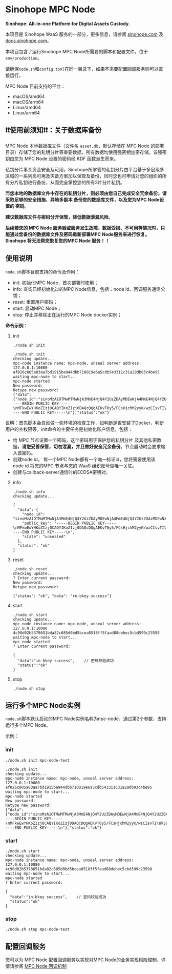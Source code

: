 # Sinohope MPC Node

**Sinohope: All-in-one Platform for Digital Assets Custody.**

本项目是 Sinohope WaaS 服务的一部分，更多信息，请参阅 [sinohope.com](https://www.sinohope.com/) 及 [docs.sinohope.com](https://docs.sinohope.com/)。


本项目包含了运行Sinohope MPC Node所需要的脚本和配置文件，位于`env/production`。

请确保`node.sh`和`config.toml`在同一目录下，如果不需要配置回调服务则可以直接运行。

MPC Node 目前支持的平台：

+ macOS/amd64
+ macOS/arm64
+ Linux/amd64
+ Linux/arm64


## ❗️❗️使用前须知❗️❗️：关于数据库备份

MPC Node 本地数据库文件（文件名 `asset.db`，默认存储在 MPC Node 的部署目录）存储了您的私钥分片等重要数据，所有数据均使用强密钥加密存储，该强密钥由您为 MPC Node 设置的密码经 KDF 函数派生而来。

私钥分片事关资金安全及可用，Sinohope所掌管的私钥分片由平台基于多层级多区域的一系列高可用及灾备方案加以保管及备份，同时您也可申请对您的组织的所有分片私钥进行备份，从而完全掌控您的所有3片分片私钥。

而**您本地的数据库文件中存在的私钥分片，则必须由您自己完成安全冗余备份。请采取足够的安全措施、异地多副本 备份您的数据库文件，以及您为MPC Node设置的 密码**。

**建议数据库文件与密码分开保管，降低数据泄漏风险**。

**后续若您的 MPC Node 服务器或服务发生故障、数据受损、不可用等情况时，只能通过您备份的数据库文件及密码重新部署MPC Node服务来进行恢复。Sinohope 将无法帮您恢复您的MPC Node 服务！！**

## 使用说明

`node.sh`脚本目前支持的命令及作用：

+ init: 初始化MPC Node，首次部署时使用；
+ info: 查询已经初始化过的MPC Node信息，包括：node id、回调服务通信公钥；
+ reset: 重置用户密码；
+ start: 启动MPC Node；
+ stop: 停止并移除正在运行的MPC Node docker实例；

**命令示例：**

1. init

   ```
   ./node.sh init
   ```

   ```
   ./node.sh init
   checking update...
   mpc-node instance name: mpc-node, unseal server address: 127.0.0.1:10080
   af026c805a03aa7bd1915ba944dbb710019e6a5cdb543311c31a29db03c4be95
   waiting mpc-node to start...
   mpc-node started
   New password:
   Retype new password:
   {"data":{"node_id":"sinoMzA1OTMwMTMwNjA3MmE4NjQ4Y2UzZDAyMDEwNjA4MmE4NjQ4Y2UzZDAzMDEwNzAzNDIwMDA0MmFmNGY0Y2I5ZmM1MGFjMWUzNzIxMzM2Y2IyMmJmYzMzMDg4YjJmNGM4OTEyZjZhNDE4ZmNlY2JmZWFhMzIwMjNlMzg0MGE1YjBkODI3YWE5ODE1N2Y1MTE5Y2M2YTdiYzQ2NWNmN2EzNzc0MTkwNjdmYzc5ZGNjMjQ0YjgxZTU=","public_key":"-----BEGIN PUBLIC KEY-----\nMFkwEwYHKoZIzj0CAQYIKoZIzj0DAQcDQgAEKvT0y5/FCsHjchM2yyK/wzCIsvTI\nkS9qQY/Oy/6qMgI+OEClsNgnqpgVf1EZzGp7xGXPejd0GQZ/x53MJEuB5Q==\n-----END PUBLIC KEY-----\n"},"status":"ok"}
   ```

说明：首先脚本会自动做一些环境的检查工作，如判断是否安装了Docker，判断用户的主权限等。init命令的主要任务是初始化账户信息，包括：

- 给 MPC 节点设置一个密码，这个密码用于保护您的私钥分片 及其他私密数据，**请您妥善保管，切勿泄漏，并且做好安全冗余备份**。节点启动时会要求输入该密码。
- 创建node id， 每一个MPC Node都有一个唯一标识id，您将需要使用该 node id 将您的MPC 节点与您的 WaaS 组织账号做唯一关联。
- 创建与callback-server通信时的ECDSA密钥对。

2. info

   ```
   ./node.sh info   
   checking update...
   ```

   ```
   {
     "data": {
       "node_id": "sinoMzA1OTMwMTMwNjA3MmE4NjQ4Y2UzZDAyMDEwNjA4MmE4NjQ4Y2UzZDAzMDEwNzAzNDIwMDA0MmFmNGY0Y2I5ZmM1MGFjMWUzNzIxMzM2Y2IyMmJmYzMzMDg4YjJmNGM4OTEyZjZhNDE4ZmNlY2JmZWFhMzIwMjNlMzg0MGE1YjBkODI3YWE5ODE1N2Y1MTE5Y2M2YTdiYzQ2NWNmN2EzNzc0MTkwNjdmYzc5ZGNjMjQ0YjgxZTU=",
       "public_key": "-----BEGIN PUBLIC KEY-----\nMFkwEwYHKoZIzj0CAQYIKoZIzj0DAQcDQgAEKvT0y5/FCsHjchM2yyK/wzCIsvTI\nkS9qQY/Oy/6qMgI+OEClsNgnqpgVf1EZzGp7xGXPejd0GQZ/x53MJEuB5Q==\n-----END PUBLIC KEY-----\n",
       "state": "unsealed"
     },
     "status": "ok"
   }
   ```

   

3. reset

   ```
   ./node.sh reset
   checking update...
   ? Enter current password: 
   New password:
   Retype new password:
   ```

   ```
   {"status": "ok", "data": "re-bkey success"}
   ```

   

4. start

   ```
   ./node.sh start
   checking update...
   mpc-node instance name: mpc-node, unseal server address: 127.0.0.1:10080
   4c90d02b5378651bda82c685d0bd5bcea8518ff5faad88debec5cbd599c23598
   waiting mpc-node to start...
   mpc-node started
   ? Enter current password: 
   ```

   ```
   {
     "data":"in-bkey success",    // 密码校验成功
     "status":"ok"
   }
   ```

   

5. stop

   ```
   ./node.sh stop
   ```

## 运行多个MPC Node实例

`node.sh`脚本默认启动的MPC Node实例名称为npc-node，通过第2个参数，支持运行多个MPC Node。

示例：

###  init

```
./node.sh init mpc-node-test
```

```
./node.sh init
checking update...
mpc-node instance name: mpc-node, unseal server address: 127.0.0.1:10080
af026c805a03aa7bd1915ba944dbb710019e6a5cdb543311c31a29db03c4be95
waiting mpc-node to start...
mpc-node started
New password:
Retype new password:
{"data":{"node_id":"sinoMzA1OTMwMTMwNjA3MmE4NjQ4Y2UzZDAyMDEwNjA4MmE4NjQ4Y2UzZDAzMDEwNzAzNDIwMDA0MmFmNGY0Y2I5ZmM1MGFjMWUzNzIxMzM2Y2IyMmJmYzMzMDg4YjJmNGM4OTEyZjZhNDE4ZmNlY2JmZWFhMzIwMjNlMzg0MGE1YjBkODI3YWE5ODE1N2Y1MTE5Y2M2YTdiYzQ2NWNmN2EzNzc0MTkwNjdmYzc5ZGNjMjQ0YjgxZTU=","public_key":"-----BEGIN PUBLIC KEY-----\nMFkwEwYHKoZIzj0CAQYIKoZIzj0DAQcDQgAEKvT0y5/FCsHjchM2yyK/wzCIsvTI\nkS9qQY/Oy/6qMgI+OEClsNgnqpgVf1EZzGp7xGXPejd0GQZ/x53MJEuB5Q==\n-----END PUBLIC KEY-----\n"},"status":"ok"}
```

### start

```
./node.sh start
checking update...
mpc-node instance name: mpc-node, unseal server address: 127.0.0.1:10080
4c90d02b5378651bda82c685d0bd5bcea8518ff5faad88debec5cbd599c23598
waiting mpc-node to start...
mpc-node started
? Enter current password: 
```

```
{
  "data":"in-bkey success",    // 密码校验成功
  "status":"ok"
}
```

### stop

```
./node.sh stop mpc-node-test
```

## 配置回调服务

您可以为 MPC Node 配置回调服务以实现对MPC Node的业务实现风险控制，详情请参阅 [MPC Node 回调机制](https://docs.sinohope.com/docs/develop/mpc-waas-api/quick-start/qs-2-node#4-mpc-node%E5%9B%9E%E8%B0%83%E6%9C%BA%E5%88%B6)